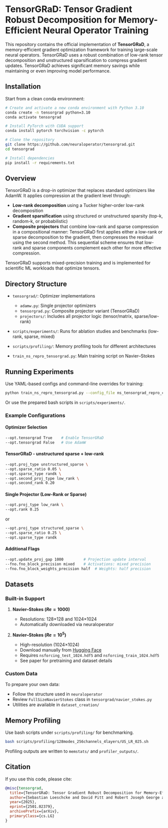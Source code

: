 # TensorGRaD: Tensor Gradient Robust Decomposition for Memory-Efficient Neural Operator Training

This repository contains the official implementation of **TensorGRaD**, a memory-efficient gradient optimization framework for training large-scale neural operators. TensorGRaD uses a robust combination of low-rank tensor decomposition and unstructured sparsification to compress gradient updates. TensorGRaD achieves significant memory savings while maintaining or even improving model performance.

## Installation

Start from a clean conda environment:

```bash
# Create and activate a new conda environment with Python 3.10
conda create -n tensorgrad python=3.10
conda activate tensorgrad

# Install PyTorch with CUDA support
conda install pytorch torchvision -c pytorch

# Clone the repository
git clone https://github.com/neuraloperator/tensorgrad.git
cd tensorgrad

# Install dependencies
pip install -r requirements.txt
```

## Overview

TensorGRaD is a drop-in optimizer that replaces standard optimizers like AdamW. It applies compression at the gradient level through:
- **Low-rank decomposition** using a Tucker higher-order low-rank decomposition
- **Gradient sparsification** using structured or unstructured sparsity (top-k, random-k, or probabilistic)
- **Composite projectors** that combine low-rank and sparse compression in a compositional manner: TensorGRaD first applies either a low-rank or sparse decomposition to the gradient, then compresses the residual using the second method. This sequential scheme ensures that low-rank and sparse components complement each other for more effective compression.

TensorGRaD supports mixed-precision training and is implemented for scientific ML workloads that optimize tensors.

## Directory Structure

- `tensorgrad/`: Optimizer implementations
  - `adamw.py`: Single projector optimizers
  - `tensorgrad.py`: Composite projector variant (TensorGRaD)
  - `projectors/`: Includes all projector logic (tensor/matrix, sparse/low-rank)

- `scripts/experiments/`: Runs for ablation studies and benchmarks (low-rank, sparse, mixed)
- `scripts/profiling/`: Memory profiling tools for different architectures
- `train_ns_repro_tensorgrad.py`: Main training script on Navier–Stokes

## Running Experiments

Use YAML-based configs and command-line overrides for training:

```bash
python train_ns_repro_tensorgrad.py --config_file ns_tensorgrad_repro_config.yaml
```

Or use the prepared bash scripts in `scripts/experiments/`.

### Example Configurations

#### Optimizer Selection
```bash
--opt.tensorgrad True    # Enable TensorGRaD
--opt.tensorgrad False   # Use AdamW
```


####  TensorGRaD - unstructured sparse + low-rank 
```bash
--opt.proj_type unstructured_sparse \
--opt.sparse_ratio 0.05 \
--opt.sparse_type randk \
--opt.second_proj_type low_rank \
--opt.second_rank 0.20
```

#### Single Projector (Low-Rank or Sparse)
```bash
--opt.proj_type low_rank \
--opt.rank 0.25
```
or
```bash
--opt.proj_type structured_sparse \
--opt.sparse_ratio 0.25 \
--opt.sparse_type randk
```


#### Additional Flags
```bash
--opt.update_proj_gap 1000         # Projection update interval
--fno.fno_block_precision mixed    # Activations: mixed precision
--fno.fno_block_weights_precision half  # Weights: half precision
```

## Datasets

### Built-in Support

1. **Navier–Stokes ($Re=1000$)**
   - Resolutions: 128×128 and 1024×1024
   - Automatically downloaded via neuraloperator

2. **Navier–Stokes ($Re=10^5$)**
   - High-resolution (1024×1024)
   - Download manually from [Hugging Face](https://huggingface.co/datasets/sloeschcke/navier_stokes_res1024_Re10e5)
   - Requires `nsforcing_test_1024.hdf5` and `nsforcing_train_1024.hdf5`
   - See paper for pretraining and dataset details

### Custom Data

To prepare your own data:
- Follow the structure used in `neuraloperator`
- Review `FullSizeNavierStokes` class in `tensorgrad/navier_stokes.py`
- Utilities are available in `dataset_creation/`

## Memory Profiling

Use bash scripts under `scripts/profiling/` for benchmarking.

```bash
bash scripts/profiling/128modes_256channels_4layers/US_LR_025.sh
```

Profiling outputs are written to `memstats/` and `profiler_outputs/`.

## Citation

If you use this code, please cite:

```bibtex
@misc{tensorgrad,
  title={TensorGRaD: Tensor Gradient Robust Decomposition for Memory-Efficient Neural Operator Training},
  author={Sebastian Loeschcke and David Pitt and Robert Joseph George and Jiawei Zhao and Cheng Luo and Yuandong Tian and Jean Kossaifi and Anima Anandkumar},
  year={2025},
  eprint={2501.02379},
  archivePrefix={arXiv},
  primaryClass={cs.LG}
}
```
